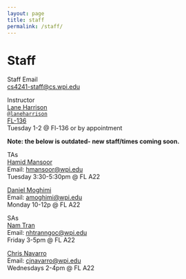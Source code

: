 ```yaml
---
layout: page
title: staff
permalink: /staff/
---
```


# Staff
Staff Email  
cs4241-staff@cs.wpi.edu

Instructor  
[Lane Harrison](http://web.cs.wpi.edu/~ltharrison/)  
[`@laneharrison`](http://twitter.com/laneharrison/)  
[FL-136](http://myatlascms.com/map/?id=609&mrkIid=105239)  
Tuesday 1-2 @ Fl-136 or by appointment

**Note: the below is outdated- new staff/times coming soon.**

TAs   
[Hamid Mansoor](hmansoor@wpi.edu)  
Email: hmansoor@wpi.edu   
Tuesday 3:30-5:30pm @ FL A22

[Daniel Moghimi](amoghimi@wpi.edu)  
Email: amoghimi@wpi.edu   
Monday 10-12p @ FL A22 

SAs   
[Nam Tran](http://namt.io)  
Email: nhtranngoc@wpi.edu   
Friday 3-5pm @ FL A22

[Chris Navarro](cjnavarro@wpi.edu)  
Email: cjnavarro@wpi.edu  
Wednesdays 2-4pm @ FL A22


